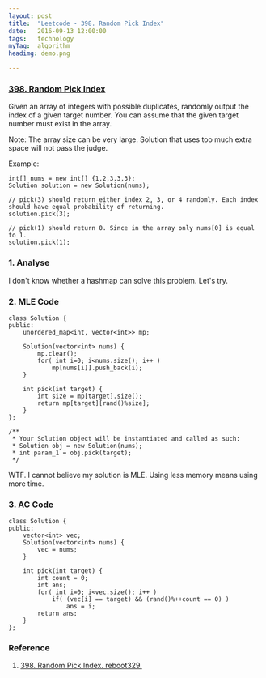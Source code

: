 ```yaml
---
layout: post
title:  "Leetcode - 398. Random Pick Index"
date:   2016-09-13 12:00:00
tags:	technology
myTag:	algorithm
headimg: demo.png

---
```


### [398. Random Pick Index](https://leetcode.com/problems/random-pick-index/)

Given an array of integers with possible duplicates, randomly output the index of a given target number. You can assume that the given target number must exist in the array.

Note:
The array size can be very large. Solution that uses too much extra space will not pass the judge.

Example:

	int[] nums = new int[] {1,2,3,3,3};
	Solution solution = new Solution(nums);
	
	// pick(3) should return either index 2, 3, or 4 randomly. Each index should have equal probability of returning.
	solution.pick(3);
	
	// pick(1) should return 0. Since in the array only nums[0] is equal to 1.
	solution.pick(1);

### 1. Analyse

I don't know whether a hashmap can solve this problem. Let's try.

### 2. MLE Code

	class Solution {
	public:
		unordered_map<int, vector<int>> mp;

	    Solution(vector<int> nums) {
			mp.clear();
			for( int i=0; i<nums.size(); i++ )
				mp[nums[i]].push_back(i);
	    }
	    
	    int pick(int target) {
			int size = mp[target].size();
			return mp[target][rand()%size];
	    }
	};
	
	/**
	 * Your Solution object will be instantiated and called as such:
	 * Solution obj = new Solution(nums);
	 * int param_1 = obj.pick(target);
	 */

WTF. I cannot believe my solution is MLE. Using less memory means using more time.

### 3. AC Code

	class Solution {
	public:
		vector<int> vec;
	    Solution(vector<int> nums) {
			vec = nums;
	    }
	    
	    int pick(int target) {
			int count = 0;
			int ans;
			for( int i=0; i<vec.size(); i++ )
				if( (vec[i] == target) && (rand()%++count == 0) )
					ans = i;
			return ans;
	    }
	};

### Reference

1. [398. Random Pick Index. reboot329.](http://www.cnblogs.com/reboot329/p/5868202.html)

